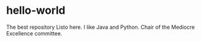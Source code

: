 # hello-world
The best repository
Listo here. I like Java and Python. Chair of the Mediocre Excellence committee.
